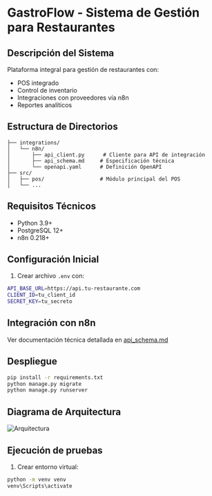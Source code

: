 # GastroFlow - Sistema de Gestión para Restaurantes

## Descripción del Sistema
Plataforma integral para gestión de restaurantes con:
- POS integrado
- Control de inventario
- Integraciones con proveedores vía n8n
- Reportes analíticos

## Estructura de Directorios
```
├── integrations/
│   └── n8n/
│       ├── api_client.py      # Cliente para API de integración
│       ├── api_schema.md     # Especificación técnica
│       └── openapi.yaml      # Definición OpenAPI
├── src/
│   ├── pos/                  # Módulo principal del POS
│   └── ...
```

## Requisitos Técnicos
- Python 3.9+
- PostgreSQL 12+
- n8n 0.218+

## Configuración Inicial
1. Crear archivo `.env` con:
```bash
API_BASE_URL=https://api.tu-restaurante.com
CLIENT_ID=tu_client_id
SECRET_KEY=tu_secreto
```

## Integración con n8n
Ver documentación técnica detallada en [api_schema.md](integrations/n8n/api_schema.md)

## Despliegue
```bash
pip install -r requirements.txt
python manage.py migrate
python manage.py runserver
```

## Diagrama de Arquitectura
![Arquitectura](docs/architecture.png)

## Ejecución de pruebas

1. Crear entorno virtual:
```bash
python -m venv venv
venv\Scripts\activate
```